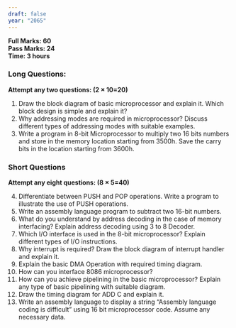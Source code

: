 ```yaml
---
draft: false
year: "2065"
---
```


**Full Marks: 60**\
**Pass Marks: 24**\
**Time: 3 hours**

### Long Questions:

**Attempt any two questions: (2 × 10=20)**

1. Draw the block diagram of basic microprocessor and explain it. Which block design is simple and explain it?
2. Why addressing modes are required in microprocessor? Discuss different types of addressing modes with suitable examples.
3. Write a program in 8-bit Microprocessor to multiply two 16 bits numbers and store in the memory location starting from 3500h.
   Save the carry bits in the location starting from 3600h.

### Short Questions

**Attempt any eight questions: (8 × 5=40)**

4. Differentiate between PUSH and POP operations. Write a program to illustrate the use of PUSH operations.
5. Write an assembly language program to subtract two 16-bit numbers.
6. What do you understand by address decoding in the case of memory interfacing? Explain address decoding using 3 to 8 Decoder.
7. Which I/O interface is used in the 8-bit microprocessor? Explain different types of I/O instructions.
8. Why interrupt is required? Draw the block diagram of interrupt handler and explain it.
9. Explain the basic DMA Operation with required timing diagram.
10. How can you interface 8086 microprocessor?
11. How can you achieve pipelining in the basic microprocessor? Explain any type of basic pipelining with suitable diagram.
12. Draw the timing diagram for ADD C and explain it.
13. Write an assembly language to display a string “Assembly language coding is difficult” using 16 bit microprocessor code. Assume any necessary data.
